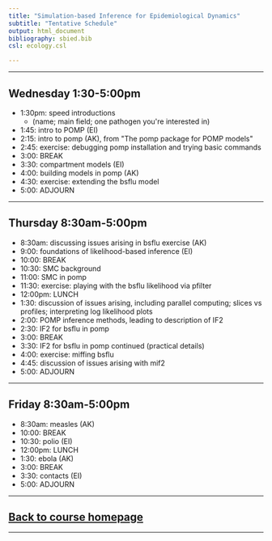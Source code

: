 ```yaml
---
title: "Simulation-based Inference for Epidemiological Dynamics"
subtitle: "Tentative Schedule"
output: html_document
bibliography: sbied.bib
csl: ecology.csl

---
```


---------------------

## Wednesday 1:30-5:00pm

- 1:30pm: speed introductions
	- (name; main field; one pathogen you're interested in)
- 1:45: intro to POMP (EI)
- 2:15: intro to pomp (AK), from "The pomp package for POMP models"
- 2:45: exercise: debugging pomp installation and trying basic commands
- 3:00: BREAK
- 3:30: compartment models (EI)
- 4:00: building models in pomp (AK)
- 4:30: exercise: extending the bsflu model
- 5:00: ADJOURN

---------------------

## Thursday 8:30am-5:00pm

- 8:30am: discussing issues arising in bsflu exercise (AK)
- 9:00: foundations of likelihood-based inference (EI)
- 10:00: BREAK
- 10:30: SMC background
- 11:00: SMC in pomp
- 11:30: exercise: playing with the bsflu likelihood via pfilter
- 12:00pm: LUNCH
- 1:30: discussion of issues arising, including parallel computing; slices vs profiles; interpreting log likelihood plots
- 2:00: POMP inference methods, leading to description of IF2
- 2:30: IF2 for bsflu in pomp
- 3:00: BREAK
- 3:30: IF2 for bsflu in pomp continued (practical details)
- 4:00: exercise: miffing bsflu
- 4:45: discussion of issues arising with mif2
- 5:00: ADJOURN

---------------------

## Friday 8:30am-5:00pm

- 8:30am: measles (AK)
- 10:00: BREAK
- 10:30: polio (EI)
- 12:00pm: LUNCH
- 1:30: ebola (AK)
- 3:00: BREAK
- 3:30: contacts (EI)
- 5:00: ADJOURN
	
------------------------------

## [Back to course homepage](./index.html)

----------------------
